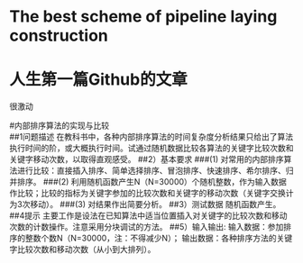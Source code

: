 # The best scheme of pipeline laying construction

人生第一篇Github的文章
===
很激动

#内部排序算法的实现与比较<br>
##1问题描述
在教科书中，各种内部排序算法的时间复杂度分析结果只给出了算法执行时间的阶，或大概执行时间。试通过随机数据比较各算法的关键字比较次数和关键字移动次数，以取得直观感受。
##2）基本要求
###(1) 对常用的内部排序算法进行比较：直接插入排序、简单选择排序、冒泡排序、快速排序、希尔排序、归并排序。
###(2) 利用随机函数产生N（N=30000）个随机整数，作为输入数据作比较；比较的指标为关键字参加的比较次数和关键字的移动次数（关键字交换计为3次移动）。
###(3) 对结果作出简要分析。
##3）测试数据
	随机函数产生。
##4提示
	主要工作是设法在已知算法中适当位置插入对关键字的比较次数和移动次数的计数操作。注意采用分块调试的方法。
##5）输入输出:
输入数据：参加排序的整数个数N（N=30000，注：不得减少N）；
输出数据：各种排序方法的关键字比较次数和移动次数（从小到大排列）。

